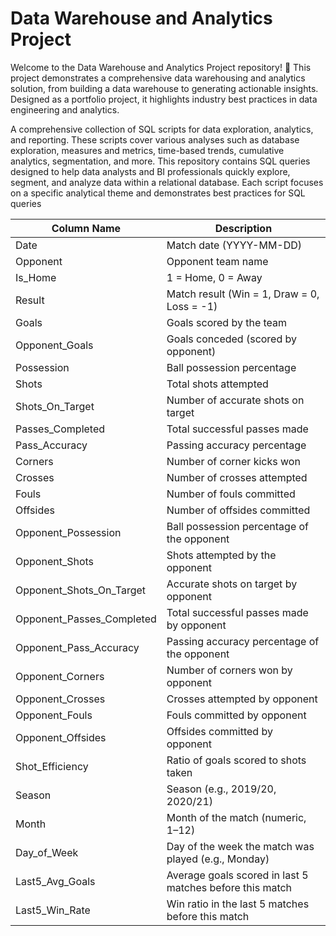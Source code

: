 # Data Warehouse and Analytics Project
Welcome to the Data Warehouse and Analytics Project repository! 🚀
This project demonstrates a comprehensive data warehousing and analytics solution, from building a data warehouse to generating actionable insights. Designed as a portfolio project, it highlights industry best practices in data engineering and analytics.

A comprehensive collection of SQL scripts for data exploration, analytics, and reporting. These scripts cover various analyses such as database exploration, measures and metrics, time-based trends, cumulative analytics, segmentation, and more. This repository contains SQL queries designed to help data analysts and BI professionals quickly explore, segment, and analyze data within a relational database. Each script focuses on a specific analytical theme and demonstrates best practices for SQL queries


| Column Name                     | Description                                             |
|----------------------------------|---------------------------------------------------------|
| Date                             | Match date (YYYY-MM-DD)                                 |
| Opponent                         | Opponent team name                                      |
| Is_Home                          | 1 = Home, 0 = Away                                      |
| Result                           | Match result (Win = 1, Draw = 0, Loss = -1)             |
| Goals                            | Goals scored by the team                                |
| Opponent_Goals                   | Goals conceded (scored by opponent)                     |
| Possession                       | Ball possession percentage                              |
| Shots                            | Total shots attempted                                   |
| Shots_On_Target                  | Number of accurate shots on target                      |
| Passes_Completed                 | Total successful passes made                            |
| Pass_Accuracy                    | Passing accuracy percentage                             |
| Corners                          | Number of corner kicks won                              |
| Crosses                          | Number of crosses attempted                             |
| Fouls                            | Number of fouls committed                               |
| Offsides                         | Number of offsides committed                            |
| Opponent_Possession              | Ball possession percentage of the opponent              |
| Opponent_Shots                   | Shots attempted by the opponent                         |
| Opponent_Shots_On_Target         | Accurate shots on target by opponent                    |
| Opponent_Passes_Completed        | Total successful passes made by opponent                |
| Opponent_Pass_Accuracy           | Passing accuracy percentage of the opponent             |
| Opponent_Corners                 | Number of corners won by opponent                       |
| Opponent_Crosses                 | Crosses attempted by opponent                           |
| Opponent_Fouls                   | Fouls committed by opponent                             |
| Opponent_Offsides                | Offsides committed by opponent                          |
| Shot_Efficiency                  | Ratio of goals scored to shots taken                    |
| Season                           | Season (e.g., 2019/20, 2020/21)                         |
| Month                            | Month of the match (numeric, 1–12)                      |
| Day_of_Week                      | Day of the week the match was played (e.g., Monday)     |
| Last5_Avg_Goals                  | Average goals scored in last 5 matches before this match|
| Last5_Win_Rate                   | Win ratio in the last 5 matches before this match       |
